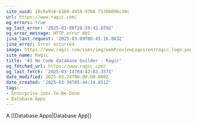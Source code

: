 ```yaml
---
site_uuid: 10c6e916-b3b0-4958-9788-f5388096c38c
url: https://www.ragic.com/
og_errors: true
og_last_error: '2025-03-08T20:39:42.879Z'
og_error_message: HTTP error 401
jina_last_request: '2025-03-09T06:45:16.883Z'
jina_error: Error occurred
image: https://www.ragic.com/sims/img/webPreviewLogos/en/ragic_logo.png
site_name: Ragic
title: '#1 No Code database builder - Ragic'
og_fetched_url: https://www.ragic.com/
og_last_fetch: '2025-03-14T04:42:03.357Z'
date_modified: 2025-03-24T00:00:00.000Z
date_created: '2025-03-30T05:44:14.851Z'
tags:
- Enterprise-Jobs-To-Be-Done
- Database-Apps
---
```










A [[Database Apps|Database App]]

